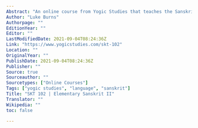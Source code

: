 ```yaml
---
Abstract: "An online course from Yogic Studies that teaches the Sanskrit language."
Author: "Luke Burns"
Authorpage: ""
EditionYear: ""
Editor: ""
LastModifiedDate: 2021-09-04T08:24:36Z
Link: "https://www.yogicstudies.com/skt-102"
Location: ""
OriginalYear: ""
PublishDate: 2021-09-04T08:24:36Z
Publisher: ""
Source: true
Sourceauthor: ""
Sourcetypes: ["Online Courses"]
Tags: ["yogic studies", "language", "sanskrit"]
Title: "SKT 102 | Elementary Sanskrit II"
Translator: ""
Wikipedia: ""
toc: false

---
```

